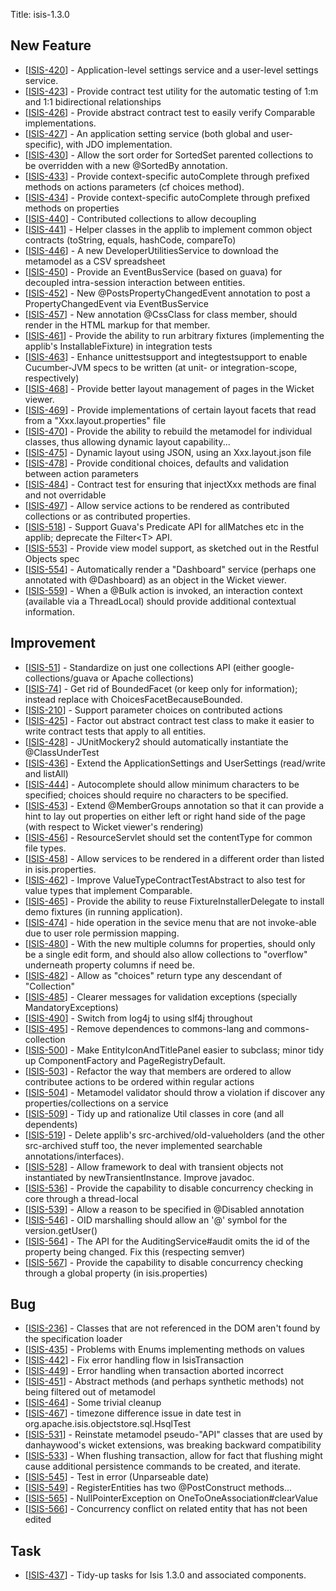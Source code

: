 Title: isis-1.3.0
                   
<h2>        New Feature
</h2>
<ul>
<li>[<a href='https://issues.apache.org/jira/browse/ISIS-420'>ISIS-420</a>] -         Application-level settings service and a user-level settings service.
</li>
<li>[<a href='https://issues.apache.org/jira/browse/ISIS-423'>ISIS-423</a>] -         Provide contract test utility for the automatic testing of 1:m and 1:1 bidirectional relationships
</li>
<li>[<a href='https://issues.apache.org/jira/browse/ISIS-426'>ISIS-426</a>] -         Provide abstract contract test to easily verify Comparable implementations.
</li>
<li>[<a href='https://issues.apache.org/jira/browse/ISIS-427'>ISIS-427</a>] -         An application setting service (both global and user-specific), with JDO implementation.
</li>
<li>[<a href='https://issues.apache.org/jira/browse/ISIS-430'>ISIS-430</a>] -         Allow the sort order for SortedSet parented collections to be overridden with a new @SortedBy annotation.
</li>
<li>[<a href='https://issues.apache.org/jira/browse/ISIS-433'>ISIS-433</a>] -         Provide context-specific autoComplete through prefixed methods on actions parameters (cf choices method).
</li>
<li>[<a href='https://issues.apache.org/jira/browse/ISIS-434'>ISIS-434</a>] -         Provide context-specific autoComplete through prefixed methods on properties
</li>
<li>[<a href='https://issues.apache.org/jira/browse/ISIS-440'>ISIS-440</a>] -         Contributed collections to allow decoupling
</li>
<li>[<a href='https://issues.apache.org/jira/browse/ISIS-441'>ISIS-441</a>] -         Helper classes in the applib to implement common object contracts (toString, equals, hashCode, compareTo)
</li>
<li>[<a href='https://issues.apache.org/jira/browse/ISIS-446'>ISIS-446</a>] -         A new DeveloperUtilitiesService to download the metamodel as a CSV spreadsheet
</li>
<li>[<a href='https://issues.apache.org/jira/browse/ISIS-450'>ISIS-450</a>] -         Provide an EventBusService (based on guava) for decoupled intra-session interaction between entities.
</li>
<li>[<a href='https://issues.apache.org/jira/browse/ISIS-452'>ISIS-452</a>] -         New @PostsPropertyChangedEvent annotation to post a PropertyChangedEvent via EventBusService
</li>
<li>[<a href='https://issues.apache.org/jira/browse/ISIS-457'>ISIS-457</a>] -         New annotation @CssClass for class member, should render in the HTML markup for that member.
</li>
<li>[<a href='https://issues.apache.org/jira/browse/ISIS-461'>ISIS-461</a>] -         Provide the ability to run arbitrary fixtures (implementing the applib&#39;s InstallableFixture) in integration tests 
</li>
<li>[<a href='https://issues.apache.org/jira/browse/ISIS-463'>ISIS-463</a>] -         Enhance unittestsupport and integtestsupport to enable Cucumber-JVM specs to be written (at  unit- or integration-scope, respectively)
</li>
<li>[<a href='https://issues.apache.org/jira/browse/ISIS-468'>ISIS-468</a>] -         Provide better layout management of pages in the Wicket viewer.
</li>
<li>[<a href='https://issues.apache.org/jira/browse/ISIS-469'>ISIS-469</a>] -         Provide implementations of certain layout facets that read from a &quot;Xxx.layout.properties&quot; file
</li>
<li>[<a href='https://issues.apache.org/jira/browse/ISIS-470'>ISIS-470</a>] -         Provide the ability to rebuild the metamodel for individual classes, thus allowing dynamic layout capability...
</li>
<li>[<a href='https://issues.apache.org/jira/browse/ISIS-475'>ISIS-475</a>] -         Dynamic layout using JSON, using an Xxx.layout.json file
</li>
<li>[<a href='https://issues.apache.org/jira/browse/ISIS-478'>ISIS-478</a>] -         Provide conditional choices, defaults and validation between action parameters
</li>
<li>[<a href='https://issues.apache.org/jira/browse/ISIS-484'>ISIS-484</a>] -         Contract test for ensuring that injectXxx methods are final and not overridable
</li>
<li>[<a href='https://issues.apache.org/jira/browse/ISIS-497'>ISIS-497</a>] -         Allow service actions to be rendered as contributed collections or as contributed properties.
</li>
<li>[<a href='https://issues.apache.org/jira/browse/ISIS-518'>ISIS-518</a>] -         Support Guava&#39;s Predicate API for allMatches etc in the applib; deprecate the Filter&lt;T&gt; API.
</li>
<li>[<a href='https://issues.apache.org/jira/browse/ISIS-553'>ISIS-553</a>] -         Provide view model support, as sketched out in the Restful Objects spec
</li>
<li>[<a href='https://issues.apache.org/jira/browse/ISIS-554'>ISIS-554</a>] -         Automatically render a &quot;Dashboard&quot; service (perhaps one annotated with @Dashboard) as an object in the Wicket viewer.
</li>
<li>[<a href='https://issues.apache.org/jira/browse/ISIS-559'>ISIS-559</a>] -         When a @Bulk action is invoked, an interaction context (available via a ThreadLocal) should provide additional contextual information.
</li>
</ul>


<h2>        Improvement
</h2>
<ul>
<li>[<a href='https://issues.apache.org/jira/browse/ISIS-51'>ISIS-51</a>] -         Standardize on just one collections API (either google-collections/guava or Apache collections)
</li>
<li>[<a href='https://issues.apache.org/jira/browse/ISIS-74'>ISIS-74</a>] -         Get rid of BoundedFacet (or keep only for information); instead replace with ChoicesFacetBecauseBounded.
</li>
<li>[<a href='https://issues.apache.org/jira/browse/ISIS-210'>ISIS-210</a>] -         Support parameter choices on contributed actions
</li>
<li>[<a href='https://issues.apache.org/jira/browse/ISIS-425'>ISIS-425</a>] -         Factor out abstract contract test class to make it easier to write contract tests that apply to all entities.
</li>
<li>[<a href='https://issues.apache.org/jira/browse/ISIS-428'>ISIS-428</a>] -         JUnitMockery2 should automatically instantiate the @ClassUnderTest
</li>
<li>[<a href='https://issues.apache.org/jira/browse/ISIS-436'>ISIS-436</a>] -         Extend the ApplicationSettings and UserSettings (read/write and listAll)
</li>
<li>[<a href='https://issues.apache.org/jira/browse/ISIS-444'>ISIS-444</a>] -         Autocomplete should allow minimum characters to be specified; choices should require no characters to be specified.
</li>
<li>[<a href='https://issues.apache.org/jira/browse/ISIS-453'>ISIS-453</a>] -         Extend @MemberGroups annotation so that it can provide a hint to lay out properties on either left or right hand side of the page (with respect to Wicket viewer&#39;s rendering)
</li>
<li>[<a href='https://issues.apache.org/jira/browse/ISIS-456'>ISIS-456</a>] -         ResourceServlet should set the contentType for common file types.
</li>
<li>[<a href='https://issues.apache.org/jira/browse/ISIS-458'>ISIS-458</a>] -         Allow services to be rendered in a different order than listed in isis.properties.
</li>
<li>[<a href='https://issues.apache.org/jira/browse/ISIS-462'>ISIS-462</a>] -         Improve ValueTypeContractTestAbstract to also test for value types that implement Comparable.
</li>
<li>[<a href='https://issues.apache.org/jira/browse/ISIS-465'>ISIS-465</a>] -         Provide the ability to reuse FixtureInstallerDelegate to install demo fixtures (in running application).
</li>
<li>[<a href='https://issues.apache.org/jira/browse/ISIS-474'>ISIS-474</a>] -         hide operation in the sevice menu that are not invoke-able due to user role permission mapping.
</li>
<li>[<a href='https://issues.apache.org/jira/browse/ISIS-480'>ISIS-480</a>] -         With the new multiple columns for properties, should only be a single edit form, and should also allow collections to &quot;overflow&quot; underneath property columns if need be.
</li>
<li>[<a href='https://issues.apache.org/jira/browse/ISIS-482'>ISIS-482</a>] -         Allow as &quot;choices&quot; return type any descendant of &quot;Collection&quot;
</li>
<li>[<a href='https://issues.apache.org/jira/browse/ISIS-485'>ISIS-485</a>] -         Clearer messages for validation exceptions (specially MandatoryExceptions)
</li>
<li>[<a href='https://issues.apache.org/jira/browse/ISIS-490'>ISIS-490</a>] -         Switch from log4j to using slf4j throughout
</li>
<li>[<a href='https://issues.apache.org/jira/browse/ISIS-495'>ISIS-495</a>] -         Remove dependences to commons-lang and commons-collection
</li>
<li>[<a href='https://issues.apache.org/jira/browse/ISIS-500'>ISIS-500</a>] -         Make EntityIconAndTitlePanel easier to subclass; minor tidy up ComponentFactory and PageRegistryDefault.
</li>
<li>[<a href='https://issues.apache.org/jira/browse/ISIS-503'>ISIS-503</a>] -         Refactor the way that members are ordered to allow contributee actions to be ordered within regular actions 
</li>
<li>[<a href='https://issues.apache.org/jira/browse/ISIS-504'>ISIS-504</a>] -         Metamodel validator should throw a violation if discover any properties/collections on a service
</li>
<li>[<a href='https://issues.apache.org/jira/browse/ISIS-509'>ISIS-509</a>] -         Tidy up and rationalize Util classes in core (and all dependents)
</li>
<li>[<a href='https://issues.apache.org/jira/browse/ISIS-519'>ISIS-519</a>] -         Delete applib&#39;s src-archived/old-valueholders (and the other src-archived stuff too, the never implemented searchable annotations/interfaces).
</li>
<li>[<a href='https://issues.apache.org/jira/browse/ISIS-528'>ISIS-528</a>] -         Allow framework to deal with transient objects not instantiated by newTransientInstance.  Improve javadoc.
</li>
<li>[<a href='https://issues.apache.org/jira/browse/ISIS-536'>ISIS-536</a>] -         Provide the capability to disable concurrency checking in core through a thread-local
</li>
<li>[<a href='https://issues.apache.org/jira/browse/ISIS-539'>ISIS-539</a>] -         Allow a reason to be specified in @Disabled annotation
</li>
<li>[<a href='https://issues.apache.org/jira/browse/ISIS-546'>ISIS-546</a>] -         OID marshalling should allow an &#39;@&#39; symbol for the version.getUser()
</li>
<li>[<a href='https://issues.apache.org/jira/browse/ISIS-564'>ISIS-564</a>] -         The API for the AuditingService#audit omits the id of the property being changed.  Fix this (respecting semver)
</li>
<li>[<a href='https://issues.apache.org/jira/browse/ISIS-567'>ISIS-567</a>] -         Provide the capability to disable concurrency checking through a global property (in isis.properties)
</li>
</ul>
 

<h2>        Bug
</h2>
<ul>
<li>[<a href='https://issues.apache.org/jira/browse/ISIS-236'>ISIS-236</a>] -         Classes that are not referenced in the DOM aren&#39;t found by the specification loader
</li>
<li>[<a href='https://issues.apache.org/jira/browse/ISIS-435'>ISIS-435</a>] -         Problems with Enums implementing methods on values
</li>
<li>[<a href='https://issues.apache.org/jira/browse/ISIS-442'>ISIS-442</a>] -         Fix error handling flow in IsisTransaction
</li>
<li>[<a href='https://issues.apache.org/jira/browse/ISIS-449'>ISIS-449</a>] -         Error handling when transaction aborted incorrect
</li>
<li>[<a href='https://issues.apache.org/jira/browse/ISIS-451'>ISIS-451</a>] -         Abstract methods (and perhaps synthetic methods) not being filtered out of metamodel
</li>
<li>[<a href='https://issues.apache.org/jira/browse/ISIS-464'>ISIS-464</a>] -         Some trivial cleanup
</li>
<li>[<a href='https://issues.apache.org/jira/browse/ISIS-467'>ISIS-467</a>] -         timezone difference issue in date test in org.apache.isis.objectstore.sql.HsqlTest
</li>
<li>[<a href='https://issues.apache.org/jira/browse/ISIS-531'>ISIS-531</a>] -         Reinstate metamodel pseudo-&quot;API&quot; classes that are used by danhaywood&#39;s wicket extensions, was breaking backward compatibility
</li>
<li>[<a href='https://issues.apache.org/jira/browse/ISIS-533'>ISIS-533</a>] -         When flushing transaction, allow for fact that flushing might cause additional persistence commands to be created, and iterate.
</li>
<li>[<a href='https://issues.apache.org/jira/browse/ISIS-545'>ISIS-545</a>] -         Test in error (Unparseable date)
</li>
<li>[<a href='https://issues.apache.org/jira/browse/ISIS-549'>ISIS-549</a>] -         RegisterEntities has two @PostConstruct methods...
</li>
<li>[<a href='https://issues.apache.org/jira/browse/ISIS-565'>ISIS-565</a>] -         NullPointerException on OneToOneAssociation#clearValue
</li>
<li>[<a href='https://issues.apache.org/jira/browse/ISIS-566'>ISIS-566</a>] -         Concurrency conflict on related entity that has not been edited
</li>
</ul>
                
    
                        
<h2>        Task
</h2>
<ul>
<li>[<a href='https://issues.apache.org/jira/browse/ISIS-437'>ISIS-437</a>] -         Tidy-up tasks for Isis 1.3.0 and associated components.
</li>
</ul>
                    